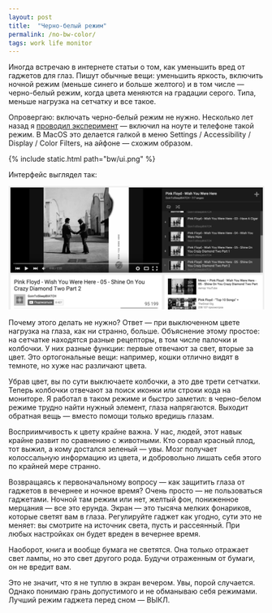 ```yaml
---
layout: post
title:  "Черно-белый режим"
permalink: /no-bw-color/
tags: work life monitor
---
```


[bw-post]: /2015/10/24/1/

Иногда встречаю в интернете статьи о том, как уменьшить вред от гаджетов для глаз. Пишут обычные вещи: уменьшить яркость, включить ночной режим (меньше синего и больше желтого) и в том числе — черно-белый режим, когда цвета меняются на градации серого. Типа, меньше нагрузка на сетчатку и все такое.

Опровергаю: включать черно-белый режим не нужно. Несколько лет назад я [проводил эксперимент][bw-post] — включил на ноуте и телефоне такой режим. В MacOS это делается галкой в меню Settings / Accessibility / Display / Color Filters, на айфоне — схожим образом.

{% include static.html path="bw/ui.png" %}

Интерфейс выглядел так:

<img src="/assets/static/Screen-Shot-2015-10-24-at-12.07.09.png">

Почему этого делать не нужно? Ответ — при выключенном цвете нагрузка на глаза, как ни странно, больше. Объяснение этому простое: на сетчатке находятся разные рецепторы, в том числе палочки и колбочки. У них разные функции: первые отвечают за свет, вторые за цвет. Это ортогональные вещи: например, кошки отлично видят в темноте, но хуже нас различают цвета.

Убрав цвет, вы по сути выключаете колбочки, а это две трети сетчатки. Теперь колбочки отвечают за поиск иконки или строки кода на мониторе. Я работал в таком режиме и быстро заметил: в черно-белом режиме трудно найти нужный элемент, глаза напрягаются. Выходит обратная вещь — вместо помощи только вредишь глазам.

Восприимчивость к цвету крайне важна. У нас, людей, этот навык крайне развит по сравнению с животными. Кто сорвал красный плод, тот выжил, а кому достался зеленый — увы. Мозг получает колоссальную информацию из цвета, и добровольно лишать себя этого по крайней мере странно.

Возвращаясь к первоначальному вопросу — как защитить глаза от гаджетов в вечернее и ночное время? Очень просто — не пользоваться гаджетами. Ночной там режим или нет, желтый фон, пониженное мерцания — все это ерунда. Экран — это тысяча мелких фонариков, которые светят вам в глаза. Регулируйте гаджет как угодно, сути это не меняет: вы смотрите на источник света, пусть и рассеянный. При любых настройках он будет вреден в вечернее время.

Наоборот, книга и вообще бумага не светятся. Она только отражает свет лампы, но это свет другого рода. Будучи отраженным от бумаги, он не вредит вам.

Это не значит, что я не туплю в экран вечером. Увы, порой случается. Однако понимаю грань допустимого и не обманываю себя режимами. Лучший режим гаджета перед сном — ВЫКЛ.
